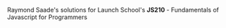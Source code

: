 Raymond Saade's solutions for Launch School's **JS210** - Fundamentals of Javascript for Programmers
